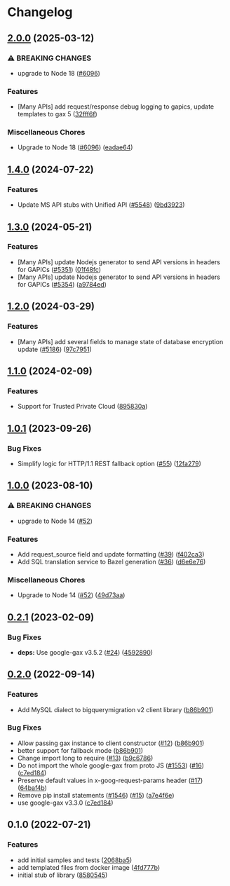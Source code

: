 # Changelog

## [2.0.0](https://github.com/googleapis/google-cloud-node/compare/bigquery-migration-v1.4.0...bigquery-migration-v2.0.0) (2025-03-12)


### ⚠ BREAKING CHANGES

* upgrade to Node 18 ([#6096](https://github.com/googleapis/google-cloud-node/issues/6096))

### Features

* [Many APIs] add request/response debug logging to gapics, update templates to gax 5  ([32fff6f](https://github.com/googleapis/google-cloud-node/commit/32fff6f5e36a33729591a9ba531cc5de07f046cc))


### Miscellaneous Chores

* Upgrade to Node 18 ([#6096](https://github.com/googleapis/google-cloud-node/issues/6096)) ([eadae64](https://github.com/googleapis/google-cloud-node/commit/eadae64d54e07aa2c65097ea52e65008d4e87436))

## [1.4.0](https://github.com/googleapis/google-cloud-node/compare/bigquery-migration-v1.3.0...bigquery-migration-v1.4.0) (2024-07-22)


### Features

* Update MS API stubs with Unified API ([#5548](https://github.com/googleapis/google-cloud-node/issues/5548)) ([9bd3923](https://github.com/googleapis/google-cloud-node/commit/9bd3923bbac93975828f73b24efce9d513d6e201))

## [1.3.0](https://github.com/googleapis/google-cloud-node/compare/bigquery-migration-v1.2.0...bigquery-migration-v1.3.0) (2024-05-21)


### Features

* [Many APIs] update Nodejs generator to send API versions in headers for GAPICs ([#5351](https://github.com/googleapis/google-cloud-node/issues/5351)) ([01f48fc](https://github.com/googleapis/google-cloud-node/commit/01f48fce63ec4ddf801d59ee2b8c0db9f6fb8372))
* [Many APIs] update Nodejs generator to send API versions in headers for GAPICs ([#5354](https://github.com/googleapis/google-cloud-node/issues/5354)) ([a9784ed](https://github.com/googleapis/google-cloud-node/commit/a9784ed3db6ee96d171762308bbbcd57390b6866))

## [1.2.0](https://github.com/googleapis/google-cloud-node/compare/bigquery-migration-v1.1.0...bigquery-migration-v1.2.0) (2024-03-29)


### Features

* [Many APIs] add several fields to manage state of database encryption update ([#5186](https://github.com/googleapis/google-cloud-node/issues/5186)) ([97c7951](https://github.com/googleapis/google-cloud-node/commit/97c7951481ef70d8f49c3d218f7c22ce00df9174))

## [1.1.0](https://github.com/googleapis/google-cloud-node/compare/bigquery-migration-v1.0.1...bigquery-migration-v1.1.0) (2024-02-09)


### Features

* Support for Trusted Private Cloud ([895830a](https://github.com/googleapis/google-cloud-node/commit/895830a3ef91666c30a96a7f68bd4cd1f582d58d))

## [1.0.1](https://github.com/googleapis/nodejs-bigquery-migration/compare/v1.0.0...v1.0.1) (2023-09-26)


### Bug Fixes

* Simplify logic for HTTP/1.1 REST fallback option ([#55](https://github.com/googleapis/nodejs-bigquery-migration/issues/55)) ([12fa279](https://github.com/googleapis/nodejs-bigquery-migration/commit/12fa27927a53668cc3dff1ff717ecce54301491c))

## [1.0.0](https://github.com/googleapis/nodejs-bigquery-migration/compare/v0.2.1...v1.0.0) (2023-08-10)


### ⚠ BREAKING CHANGES

* upgrade to Node 14 ([#52](https://github.com/googleapis/nodejs-bigquery-migration/issues/52))

### Features

* Add request_source field and update formatting ([#39](https://github.com/googleapis/nodejs-bigquery-migration/issues/39)) ([f402ca3](https://github.com/googleapis/nodejs-bigquery-migration/commit/f402ca3274b9d1e34c0828fab8a0cd4e283c6a0a))
* Add SQL translation service to Bazel generation ([#36](https://github.com/googleapis/nodejs-bigquery-migration/issues/36)) ([d6e6e76](https://github.com/googleapis/nodejs-bigquery-migration/commit/d6e6e76cd519daa4b6084c355aa4b30f4c5ec7f7))


### Miscellaneous Chores

* Upgrade to Node 14 ([#52](https://github.com/googleapis/nodejs-bigquery-migration/issues/52)) ([49d73aa](https://github.com/googleapis/nodejs-bigquery-migration/commit/49d73aad7bc1f1bf908489bb30b3845b33272886))

## [0.2.1](https://github.com/googleapis/nodejs-bigquery-migration/compare/v0.2.0...v0.2.1) (2023-02-09)


### Bug Fixes

* **deps:** Use google-gax v3.5.2 ([#24](https://github.com/googleapis/nodejs-bigquery-migration/issues/24)) ([4592890](https://github.com/googleapis/nodejs-bigquery-migration/commit/45928906abff16104316fa817dc2860381984c05))

## [0.2.0](https://github.com/googleapis/nodejs-bigquery-migration/compare/v0.1.0...v0.2.0) (2022-09-14)


### Features

* Add MySQL dialect to bigquerymigration v2 client library ([b86b901](https://github.com/googleapis/nodejs-bigquery-migration/commit/b86b901e10fd651f727347f4e12d1401783cc16f))


### Bug Fixes

* Allow passing gax instance to client constructor ([#12](https://github.com/googleapis/nodejs-bigquery-migration/issues/12)) ([b86b901](https://github.com/googleapis/nodejs-bigquery-migration/commit/b86b901e10fd651f727347f4e12d1401783cc16f))
* better support for fallback mode ([b86b901](https://github.com/googleapis/nodejs-bigquery-migration/commit/b86b901e10fd651f727347f4e12d1401783cc16f))
* Change import long to require ([#13](https://github.com/googleapis/nodejs-bigquery-migration/issues/13)) ([b9c6786](https://github.com/googleapis/nodejs-bigquery-migration/commit/b9c6786c0da4159ecdf632c79062714c38afe7cf))
* Do not import the whole google-gax from proto JS ([#1553](https://github.com/googleapis/nodejs-bigquery-migration/issues/1553)) ([#16](https://github.com/googleapis/nodejs-bigquery-migration/issues/16)) ([c7ed184](https://github.com/googleapis/nodejs-bigquery-migration/commit/c7ed1846776d96336ba1512df2af6d1cebea02b9))
* Preserve default values in x-goog-request-params header ([#17](https://github.com/googleapis/nodejs-bigquery-migration/issues/17)) ([64baf4b](https://github.com/googleapis/nodejs-bigquery-migration/commit/64baf4baec5e6805283f02c90cb47cb0567199ad))
* Remove pip install statements ([#1546](https://github.com/googleapis/nodejs-bigquery-migration/issues/1546)) ([#15](https://github.com/googleapis/nodejs-bigquery-migration/issues/15)) ([a7e4f6e](https://github.com/googleapis/nodejs-bigquery-migration/commit/a7e4f6ef1408f708448aa1bebafff3b474252d59))
* use google-gax v3.3.0 ([c7ed184](https://github.com/googleapis/nodejs-bigquery-migration/commit/c7ed1846776d96336ba1512df2af6d1cebea02b9))

## 0.1.0 (2022-07-21)


### Features

* add initial samples and tests ([2068ba5](https://github.com/googleapis/nodejs-bigquery-migration/commit/2068ba58fd845b6b465a7b93d2085adcbddbad5e))
* add templated files from docker image ([4fd777b](https://github.com/googleapis/nodejs-bigquery-migration/commit/4fd777bcc0d0210760cd4868c999e0ecaedd908d))
* initial stub of library ([8580545](https://github.com/googleapis/nodejs-bigquery-migration/commit/8580545681c0c4da4459447a9ffeb2f04aecb71c))
